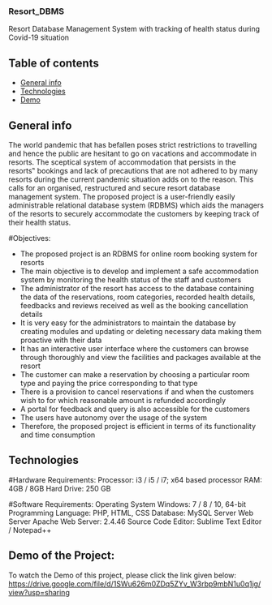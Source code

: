 ### Resort_DBMS
Resort Database Management System with tracking of health status during Covid-19 situation

## Table of contents
* [General info](#general-info)
* [Technologies](#technologies)
* [Demo](#demo)

## General info
The world pandemic that has befallen poses strict restrictions to travelling and hence the public
are hesitant to go on vacations and accommodate in resorts. The sceptical system of accommodation that
persists in the resorts‟ bookings and lack of precautions that are not adhered to by many resorts during
the current pandemic situation adds on to the reason. This calls for an organised, restructured and secure
resort database management system. The proposed project is a user-friendly easily administrable
relational database system (RDBMS) which aids the managers of the resorts to securely accommodate
the customers by keeping track of their health status.

#Objectives:
* The proposed project is an RDBMS for online room booking system for resorts
* The main objective is to develop and implement a safe accommodation system by monitoring
the health status of the staff and customers
* The administrator of the resort has access to the database containing the data of the
reservations, room categories, recorded health details, feedbacks and reviews received as well
as the booking cancellation details
* It is very easy for the administrators to maintain the database by creating modules and
updating or deleting necessary data making them proactive with their data
* It has an interactive user interface where the customers can browse through thoroughly and
view the facilities and packages available at the resort
* The customer can make a reservation by choosing a particular room type and paying the price
corresponding to that type
* There is a provision to cancel reservations if and when the customers wish to for which
reasonable amount is refunded accordingly
* A portal for feedback and query is also accessible for the customers
* The users have autonomy over the usage of the system
* Therefore, the proposed project is efficient in terms of its functionality and time consumption

## Technologies
#Hardware Requirements:
Processor: i3 / i5 / i7; x64 based processor
RAM: 4GB / 8GB
Hard Drive: 250 GB

#Software Requirements:
Operating System Windows: 7 / 8 / 10, 64-bit
Programming Language: PHP, HTML, CSS
Database: MySQL Server
Web Server Apache Web Server: 2.4.46
Source Code Editor: Sublime Text Editor / Notepad++

## Demo of the Project:
To watch the Demo of this project, please click the link given below:
https://drive.google.com/file/d/1SWu626m0ZDq5ZYv_W3rbp9mbN1u0q1jg/view?usp=sharing

